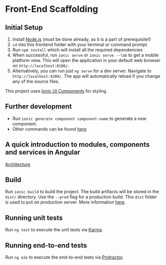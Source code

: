 # Front-End Scaffolding

## Initial Setup
1. Install [Node.js](https://nodejs.org/en/) (must be done already, as it is a part of prerequisite!)
1. `cd` into this frontend folder with your terminal or command prompt
1. Run `npm install` which will install all the required dependencies
1. When successful, run `ionic serve` or `ionic serve --lab` to get a mobile platform view. This will open the application in your default web browser on `http://localhost:8100/`.
1. Alternatively, you can run just `ng serve` for a dev server. Navigate to `http://localhost:4200/`. The app will automatically reload if you change any of the source files.

This project uses [Ionic UI Components](https://ionicframework.com/docs/components) for styling.


## Further development 

- Run `ionic generate component component-name` to generate a new component. 
- Other commands can be found [here](https://ionicframework.com/docs/cli/commands/generate)

## A quick introduction to modules, components and services in Angular
[Architecture](https://angular.io/guide/architecture)

## Build

Run `ionic build` to build the project. The build artifacts will be stored in the `dist/` directory. Use the `--prod` flag for a production build. This `dist` folder is used to put on production server. More information [here](https://ionicframework.com/docs/cli/commands/build).

## Running unit tests

Run `ng test` to execute the unit tests via [Karma](https://karma-runner.github.io).

## Running end-to-end tests

Run `ng e2e` to execute the end-to-end tests via [Protractor](http://www.protractortest.org/).
